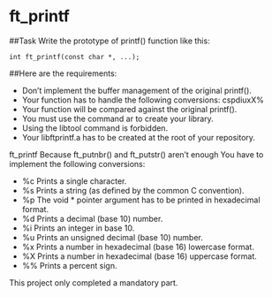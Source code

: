 # ft_printf

##Task
Write the prototype of printf() function like this:
```
int ft_printf(const char *, ...);
```

##Here are the requirements:
- Don’t implement the buffer management of the original printf().
- Your function has to handle the following conversions: cspdiuxX%
- Your function will be compared against the original printf().
- You must use the command ar to create your library.
- Using the libtool command is forbidden.
- Your libftprintf.a has to be created at the root of your repository.

ft_printf Because ft_putnbr() and ft_putstr() aren’t enough
You have to implement the following conversions:
- %c Prints a single character.
- %s Prints a string (as defined by the common C convention).
- %p The void * pointer argument has to be printed in hexadecimal format.
- %d Prints a decimal (base 10) number.
- %i Prints an integer in base 10.
- %u Prints an unsigned decimal (base 10) number.
- %x Prints a number in hexadecimal (base 16) lowercase format.
- %X Prints a number in hexadecimal (base 16) uppercase format.
- %% Prints a percent sign.

This project only completed a mandatory part.
